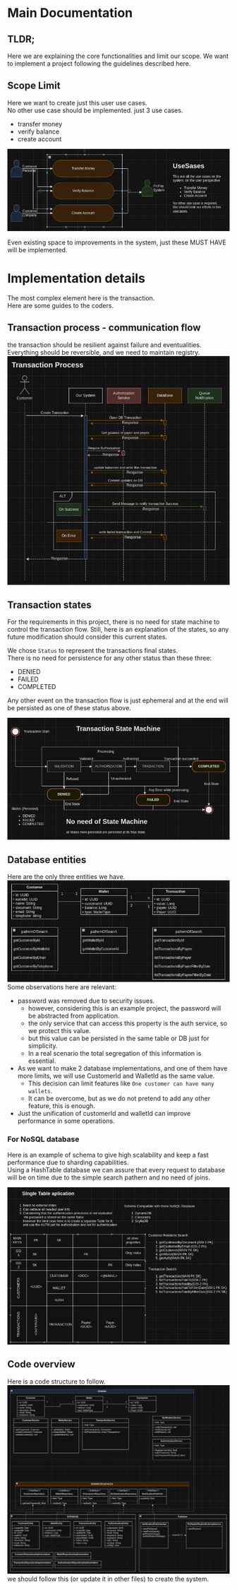 # Main Documentation

## TLDR;
Here we are explaining the core functionalities and limit our scope.
We want to implement a project following the guidelines described here.

## Scope Limit
Here we want to create just this user use cases.    
No other use case should be implemented.
just 3 use cases.
- transfer money
- verify balance
- create account

![usecases](/readme/imgs/usecases.png)

Even existing space to improvements in the system, just these MUST HAVE will be implemented.

# Implementation details
The most complex element here is the transaction.   
Here are some guides to the coders.

## Transaction process - communication flow
the transaction should be resilient against failure and eventualities.   
Everything should be reversible, and we need to maintain registry.
![comunication-diagram](/readme/imgs/transaction-process-comunication-diagram.png)

## Transaction states
For the requirements in this project, there is no need for state machine to control the transaction flow.
Still, here is an explanation of the states, so any future modification should consider this current states.

We chose `Status` to represent the transactions final states.   
There is no need for persistence for any other status than these three:
- DENIED
- FAILED
- COMPLETED

Any other event on the transaction flow is just ephemeral and at the end will be persisted as one of these status above.    

![state-machine](/readme/imgs/state-machine.png)

## Database entities
Here are the only three entities we have.   
![db-entities](/readme/imgs/db-entities-pathern-of-search.png)
Some observations here are relevant:
- password was removed due to security issues.
  - however, considering this is an example project, the password will be abstracted from application.
  - the only service that can access this property is the auth service, so we protect this value.
  - but this value can be persisted in the same table or DB just for simplicity.
  - In a real scenario the total segregation of this information is essential.
- As we want to make 2 database implementations, and one of them have more limits, we will use CustomerId and WalletId as the same value.
  - This decision can limit features like `One customer can have many wallets`.
  - It can be overcome, but as we do not pretend to add any other feature, this is enough.
- Just the unification of customerId and walletId can improve performance in some operations.

### For NoSQL database
Here is an example of schema to give high scalability and keep a fast performance due to sharding capabilities.   
Using a HashTable database we can assure that every request to database will be on time due to the simple search pathern and no need of joins.

![nosql](/readme/imgs/db-entities-nosql-option.png)


## Code overview
Here is a code structure to follow.
![code-structure](/readme/imgs/code-overview-classdiagram.png)
we should follow this (or update it in other files) to create the system.